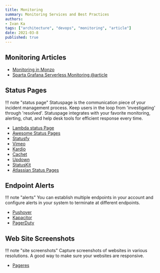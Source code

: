 ```yaml
---
title: Monitoring
summary: Monitoring Services and Best Practices
authors:
- Ivan Ka
tags: ["architecture", "devops", "monitoring", "article"]
date: 2021-03-8
published: true
---
```


## Monitoring Articles

- [Monitoring in Monzo](https://monzo.com/blog/2018/07/27/how-we-monitor-monzo)
- [Sparta Grafana Serverless Monitoring @article](https://medium.com/@mweagle/spartagrafana-serverless-monitoring-f86ca6da79ed)

## Status Pages

!!! note "status page"
    Statuspage is the communication piece of your incident management process. Keep users in the loop from 'investigating' through 'resolved'. Statuspage integrates with your favorite monitoring, alerting, chat, and help desk tools for efficient response every time.

- [Lambda status Page](https://github.com/ks888/LambStatus)
- [Awesome Status Pages](https://github.com/ivankatliarchuk/awesome-status-pages?organization=ivankatliarchuk&organization=ivankatliarchuk)
- [Statusfy](https://github.com/ik-monitoring/statusfy)
- [Vimeo](https://www.vimeostatus.com/)
- [Kardio](https://opensource.t-mobile.com/blog/posts/introducing-kardio/)
- [Cachet](https://github.com/CachetHQ/Cachet)
- [Updown](https://updown.io/credits)
- [StatusKit](https://statuskit.com/)
- [Atlassian Status Pages](https://www.statuspage.io/)

## Endpoint Alerts

!!! note "alerts"
    You can establish multiple endpoints in your account and configure alerts in your system to terminate at different endpoints.

- [Pushover](https://pushover.net/apps)
- [Kapacitor](https://github.com/influxdata/kapacitor)
- [PagerDuty](https://www.pagerduty.com/)

## Web Site Screenshots

!!! note "site screenshots"
    Capture screenshots of websites in various resolutions. A good way to make sure your websites are responsive.

- [Pageres](https://github.com/sindresorhus/pageres/blob/master/readme.md)
